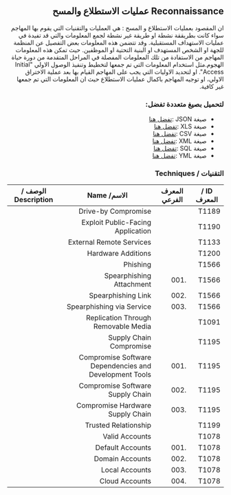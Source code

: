 <div dir="rtl" align='right'>

## Reconnaissance عمليات الاستطلاع والمسح

ان المقصود بعمليات الاستطلاع و المسح : هي العمليات والتقنيات التي يقوم بها المهاجم سواء كانت بطريققة نشطة او طريقة غير نشطة لجمع المعلومات والتي قد تفيدة في عمليات الاستهداف المستقبلية. وقد تتضمن هذه المعلومات بعض التفصيل عن المنظمة للجهة او الشخص المستهدف او البنية التحتية او الموظفين. حيث تمكن هذه المعلومات المهاجم من الاستفادة من تلك المعلومات المفصلة في المراحل المتقدمة من دورة حياة الهجوم.مثل استخدام المعلومات التي تم جمعها لتخطيط وتنفيذ الوصول الاولي "Initial Access". او لتحديد الاوليات التي يجب على المهاجم القيام بها بعد عملية الاختراق الاولي، او توجيه المهاجم باكمال عمليات الاستطلاع حيث ان المعلومات التي تم جمعها غير كافية.

### لتحميل بصيغ متعددة تفضل:
- صيغة JSON :[تفضل هنا](/MITRE-ATT&CK-AR/Reconnaissance-Ext/Reconnaissance-1.csv) 
- صيغة XLS :[تفضل هنا](/MITRE-ATT&CK-AR/Reconnaissance-Ext/Reconnaissance-2.xlsx)
- صيغة CSV :[تفضل هنا](/MITRE-ATT&CK-AR/Reconnaissance-Ext/Reconnaissance-1.csv) 
- صيغة XML :[تفضل هنا](/MITRE-ATT&CK-AR/Reconnaissance-Ext/Reconnaissance-5.xml)
- صيغة SQL :[تفضل هنا](/MITRE-ATT&CK-AR/Reconnaissance-Ext/Reconnaissance-4.sql)
- صيغة YML :[تفضل هنا](/MITRE-ATT&CK-AR/Reconnaissance-Ext/Reconnaissance-6.yml) 
### التقنيات / Techniques

| ID / المعرف | المعرف الفرعي | الاسم/ Name                                             |  الوصف / Description |
|-------------|---------------|---------------------------------------------------------|----------------------|
| T1189       |               | Drive-by Compromise                                     |                      |
| T1190       |               | Exploit Public-Facing Application                       |                      |
| T1133       |               | External Remote Services                                |                      |
| T1200       |               | Hardware Additions                                      |                      |
| T1566       |               | Phishing                                                |                      |
| T1566       | .001          | Spearphishing Attachment                                |                      |
| T1566       | .002          | Spearphishing Link                                      |                      |
| T1566       | .003          | Spearphishing via Service                               |                      |
| T1091       |               | Replication Through Removable Media                     |                      |
| T1195       |               | Supply Chain Compromise                                 |                      |
| T1195       | .001          | Compromise Software Dependencies and Development Tools  |                      |
| T1195       | .002          | Compromise Software Supply Chain                        |                      |
| T1195       | .003          | Compromise Hardware Supply Chain                        |                      |
| T1199       |               | Trusted Relationship                                    |                      |
| T1078       |               | Valid Accounts                                          |                      |
| T1078       | .001          | Default Accounts                                        |                      |
| T1078       | .002          | Domain Accounts                                         |                      |
| T1078       | .003          | Local Accounts                                          |                      |
| T1078       | .004          | Cloud Accounts                                          |                      |



</div>

